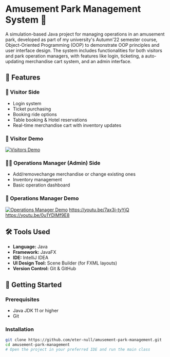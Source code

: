 # Amusement Park Management System 🎢

A simulation-based Java project for managing operations in an amusement park, developed as part of my university's Autumn'22 semester course, Object-Oriented Programming (OOP) to demonstrate OOP principles and user interface design. The system includes functionalities for both visitors and park operation managers, with features like login, ticketing, a auto-updating merchandise cart system, and an admin interface.

## 📌 Features

### 👥 Visitor Side
- Login system
- Ticket purchasing
- Booking ride options
- Table booking & Hotel reservations
- Real-time merchandise cart with inventory updates
### 🎥 Visitor Demo
[![Visitors Demo](https://img.youtube.com/vi/0u1YDlMf9E8/0.jpg)](https://youtu.be/0u1YDlMf9E8)

### 🧑‍💼 Operations Manager (Admin) Side
- Add/removechange merchandise or change existing ones
- Inventory management
- Basic operation dashboard
### 🎥 Operations Manager  Demo
[![Operations Manager Demo](https://img.youtube.com/vi/7ax3i-tyYjQ/0.jpg)](https://youtu.be/7ax3i-tyYjQ)
https://youtu.be/7ax3i-tyYjQ
https://youtu.be/0u1YDlMf9E8

## 🛠️ Tools Used

- **Language:** Java
- **Framework:** JavaFX
- **IDE:** IntelliJ IDEA
- **UI Design Tool:** Scene Builder (for FXML layouts)
- **Version Control:** Git & GitHub

## 🚀 Getting Started

### Prerequisites

- Java JDK 11 or higher
- Git

### Installation

```bash
git clone https://github.com/eter-null/amusement-park-management.git
cd amusement-park-management
# Open the project in your preferred IDE and run the main class
